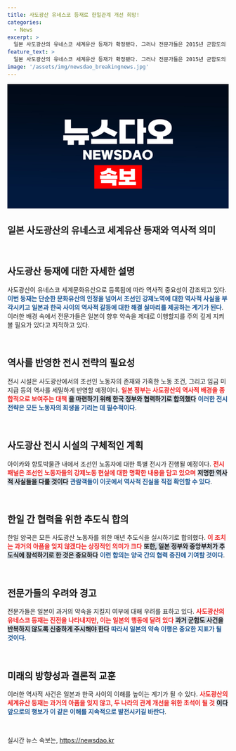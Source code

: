 ```yaml
---
title: 사도광산 유네스코 등재로 한일관계 개선 희망!
categories:
  - News
excerpt: >
  일본 사도광산의 유네스코 세계유산 등재가 확정됐다. 그러나 전문가들은 2015년 군함도의 사태가 반복되지 않도록 일본의 약속 이행을 주의 깊게 지켜봐야 한다고 경고하고 있다. 서울 외교부는 전체 역사를 반영한 전시 전략 개발에 대한 일본의 동의를 강조했다.
feature_text: >
  일본 사도광산의 유네스코 세계유산 등재가 확정됐다. 그러나 전문가들은 2015년 군함도의 사태가 반복되지 않도록 일본의 약속 이행을 주의 깊게 지켜봐야 한다고 경고하고 있다. 서울 외교부는 전체 역사를 반영한 전시 전략 개발에 대한 일본의 동의를 강조했다.
image: '/assets/img/newsdao_breakingnews.jpg'
---
```


<p><img src="/assets/img/newsdao_breakingnews.jpg" alt="flaretime 속보" /></p>

<h2 data-ke-size="size26">일본 사도광산의 유네스코 세계유산 등재와 역사적 의미</h2>

<p data-ke-size="size16">&nbsp;</p>

<h2 data-ke-size="size26">사도광산 등재에 대한 자세한 설명</h2>

<p>사도광산이 유네스코 세계문화유산으로 등록됨에 따라 역사적 중요성이 강조되고 있다. <b><span style="color: #1a5490;">이번 등재는 단순한 문화유산의 인정을 넘어서</span></b> <b><span style="color: #1a5490;">조선인 강제노역에 대한 역사적 사실을 부각시키고</span></b> <b><span style="color: #1a5490;">일본과 한국 사이의 역사적 갈등에 대한 해결 실마리를 제공하는 계기가 된다</span></b>. 이러한 배경 속에서 전문가들은 일본이 향후 약속을 제대로 이행할지를 주의 깊게 지켜볼 필요가 있다고 지적하고 있다. </p>

<p data-ke-size="size16">&nbsp;</p>

<h2 data-ke-size="size26">역사를 반영한 전시 전략의 필요성</h2>

<p>전시 시설은 사도광산에서의 조선인 노동자의 존재와 가혹한 노동 조건, 그리고 임금 미지급 등의 역사를 세밀하게 반영할 예정이다. <b><span style="color: #ee2323;">일본 정부는 사도광산의 역사적 배경을 종합적으로 보여주는 대책</span></b> <b><span style="background-color: #21538527;">을 마련하기 위해 한국 정부와 협력하기로 합의했다</span></b> <b><span style="color: #1a5490;">이러한 전시 전략은 모든 노동자의 희생을 기리는 데 필수적이다</span></b>.</p>

<p data-ke-size="size16">&nbsp;</p>

<h2 data-ke-size="size26">사도광산 전시 시설의 구체적인 계획</h2>

<p>아이카와 향토박물관 내에서 조선인 노동자에 대한 특별 전시가 진행될 예정이다. <b><span style="color: #ee2323;">전시 패널은 조선인 노동자들의 강제노동 현실에 대한 명확한 내용을 담고 있으며</span></b> <b><span style="background-color: #21538527;">저명한 역사적 사실들을 다룰 것이다</span></b> <b><span style="color: #1a5490;">관람객들이 이곳에서 역사적 진실을 직접 확인할 수 있다</span></b>.</p>

<p data-ke-size="size16">&nbsp;</p>

<h2 data-ke-size="size26">한일 간 협력을 위한 추도식 합의</h2>

<p>한일 양국은 모든 사도광산 노동자를 위한 매년 추도식을 실시하기로 합의했다. <b><span style="color: #ee2323;">이 조치는 과거의 아픔을 잊지 않겠다는 상징적인 의미가 크다</span></b> <b><span style="background-color: #21538527;">또한, 일본 정부와 중앙부처가 추도식에 참석하기로 한 것은 중요하다</span></b> <b><span style="color: #1a5490;">이런 합의는 양국 간의 협력 증진에 기여할 것이다</span></b>.</p>

<p data-ke-size="size16">&nbsp;</p>

<h2 data-ke-size="size26">전문가들의 우려와 경고</h2>

<p>전문가들은 일본이 과거의 약속을 지킬지 여부에 대해 우려를 표하고 있다. <b><span style="color: #ee2323;">사도광산의 유네스코 등재는 진전을 나타내지만, 이는 일본의 행동에 달려 있다</span></b> <b><span style="background-color: #21538527;">과거 군함도 사건을 반복하지 않도록 신중하게 주시해야 한다</span></b> <b><span style="color: #1a5490;">따라서 일본의 약속 이행은 중요한 지표가 될 것이다</span></b>.</p>

<p data-ke-size="size16">&nbsp;</p>

<h2 data-ke-size="size26">미래의 방향성과 결론적 교훈</h2>

<p>이러한 역사적 사건은 일본과 한국 사이의 이해를 높이는 계기가 될 수 있다. <b><span style="color: #ee2323;">사도광산의 세계유산 등재는 과거의 아픔을 잊지 않고, 두 나라의 관계 개선을 위한 초석이 될 것</span></b> <b><span style="background-color: #21538527;">이다</span></b> <b><span style="color: #1a5490;">앞으로의 행보가 이 같은 이해를 지속적으로 발전시키길 바란다</span></b>.</p>

<p data-ke-size="size16">&nbsp;</p>
실시간 뉴스 속보는, <a href="https://newsdao.kr" rel="dofollow">https://newsdao.kr</a>


